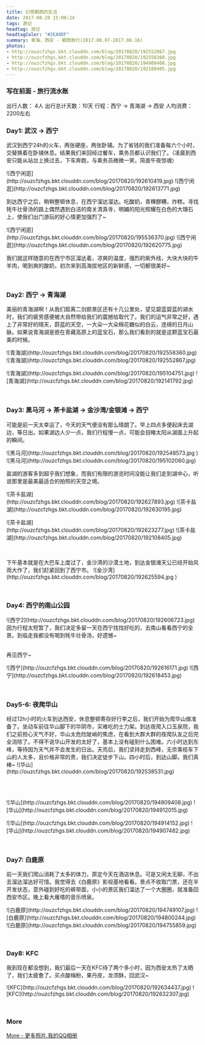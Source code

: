 ```yaml
---
title: 幻想朝西的生活
date: 2017-08-20 15:00:24
tags: 游记
headtag: 游记
headtagColor: "#2EA9DF"
summary: 青海，西安 - 朝西旅行(2017.08.07-2017.08.16)
photos:
- http://ouzcfzhgs.bkt.clouddn.com/blog/20170820/192552867.jpg
- http://ouzcfzhgs.bkt.clouddn.com/blog/20170820/192558360.jpg
- http://ouzcfzhgs.bkt.clouddn.com/blog/20170820/194909408.jpg
- http://ouzcfzhgs.bkt.clouddn.com/blog/20170820/192108405.jpg
---
```


### 写在前面 - 旅行流水账

出行人数： 4人
出行总计天数：10天
行程：西宁 -> 青海湖 -> 西安
人均消费：2200左右

### Day1: 武汉 -> 西宁

武汉到西宁24h的火车，两张硬座，两张卧铺。为了省钱的我们准备每六个小时，交替换着在卧铺休息。结果我们来回经过餐车，乘务员都认识我们了。（凌晨到西安只能从站台上换过去，下车奔跑，与乘务员微微一笑，简直午夜惊魂）

<p class="imgbox">
![西宁闲逛](http://ouzcfzhgs.bkt.clouddn.com/blog/20170820/192610419.jpg)
![西宁闲逛](http://ouzcfzhgs.bkt.clouddn.com/blog/20170820/192613771.jpg)
</p>

到达西宁之后，稍稍整顿休息，在西宁溜达溜达。吃酸奶，青稞醪糟，炸糕。寻找牦牛壮骨汤的路上偶然遇到白洁的南关清真寺，明媚的阳光照耀在白色的大理石上，使我们出门游玩的好心情更加强烈了~

<p class="imgbox">
![西宁闲逛](http://ouzcfzhgs.bkt.clouddn.com/blog/20170820/195536370.jpg)
![西宁闲逛](http://ouzcfzhgs.bkt.clouddn.com/blog/20170820/192620775.jpg)
</p>

我们就这样随意的在西宁市区溜达着，凉爽的温度，强烈的紫外线，大块大块的牛羊肉，喝到爽的酸奶，初次来到高海拔地区的新鲜感，一切都很美好~

<br>

### Day2: 西宁 -> 青海湖

美丽的青海湖啊！从我们距离二剑郎景区还有十几公里处，望见碧蓝碧蓝的湖水时，我们的疲劳感便被大自然带给我们的震撼给取代了。我们的运气非常之好，遇上了非常好的晴天，蔚蓝的天空，一大朵一大朵棉花糖似的白云，连绵的日月山脉。如果说青海湖是嵌在青藏高原上的蓝宝石，那么我们看到的就是这颗蓝宝石最美的时候。

<p class="imgbox">
![青海湖](http://ouzcfzhgs.bkt.clouddn.com/blog/20170820/192558360.jpg)
![青海湖](http://ouzcfzhgs.bkt.clouddn.com/blog/20170820/192552867.jpg)
</p>

<p class="imgbox">
![青海湖](http://ouzcfzhgs.bkt.clouddn.com/blog/20170820/195104751.jpg)
![青海湖](http://ouzcfzhgs.bkt.clouddn.com/blog/20170820/192141792.jpg)
</p>

<br>

### Day3: 黑马河 -> 茶卡盐湖 -> 金沙湾/金银滩 -> 西宁

可能是前一天太幸运了，今天的天气便没有那么晴朗了。早上四点多便起床去湖边，等日出。如果湖边人少一点，我们行程慢一点，可能会目睹太阳从湖面上升起的瞬间。

<p class="imgbox">
![黑马河](http://ouzcfzhgs.bkt.clouddn.com/blog/20170820/192548573.jpg	)
![黑马河](http://ouzcfzhgs.bkt.clouddn.com/blog/20170820/195102060.jpg)
</p>

盐湖的游客多到超乎我们想象，而我们有限的游览时间没能让我们走到湖中心，听说那里是最美最适合的拍照的天空之境。

<p class="imgbox">
![茶卡盐湖](http://ouzcfzhgs.bkt.clouddn.com/blog/20170820/192627893.jpg)
![茶卡盐湖](http://ouzcfzhgs.bkt.clouddn.com/blog/20170820/192630195.jpg)
</p>

<p class="imgbox">
![茶卡盐湖](http://ouzcfzhgs.bkt.clouddn.com/blog/20170820/192623277.jpg)
![茶卡盐湖](http://ouzcfzhgs.bkt.clouddn.com/blog/20170820/192108405.jpg)
</p>

<br>

<p class="imgbox">
下午基本就是在大巴车上度过了，金沙湾的沙漠土地，到达金银滩天公已经开始风雨大作了，我们赶紧回到了西宁市。
![金沙湾](http://ouzcfzhgs.bkt.clouddn.com/blog/20170820/192625594.jpg	)
</p>

<br>

### Day4: 西宁的南山公园

<p class="imgbox">
![西宁2](http://ouzcfzhgs.bkt.clouddn.com/blog/20170820/192606723.jpg)
因为行程太短暂了，我们决定多留一天在西宁找找好吃的，去南山看看西宁的全景。到临走我都没有喝到牦牛壮骨汤，好遗憾~
</p>

<br>
再见西宁~

<p class="imgbox">
![西宁](http://ouzcfzhgs.bkt.clouddn.com/blog/20170820/192616171.jpg)
![西宁](http://ouzcfzhgs.bkt.clouddn.com/blog/20170820/192618453.jpg)
</p>

<br>

### Day5-6: 夜爬华山

<p class="imgbox">
经过12h小时的火车到达西安，休息整顿寄存好行李之后，我们开始为爬华山做准备了。坐动车前往华山脚下的华阴市，买难吃的士力架。到达夜爬入口玉泉院，我们之前担心天气不好，华山太危险陡峭的焦虑，在看到大群大群的夜爬队友之后完全消除了。不得不说华山开发的太好了，基本上没有碰到什么困难。六小时达到东峰，等待因为天气并不会发生的日出。天亮后，我们坚持走到西峰，无奈乘缆车下山的人太多，且价格非常的贵，我们决定徒步下山。四小时后，到达山脚。我们真棒~
![华山](http://ouzcfzhgs.bkt.clouddn.com/blog/20170820/192538531.jpg)
</p>

<br>
<br>

<p class="imgbox">
![华山](http://ouzcfzhgs.bkt.clouddn.com/blog/20170820/194909408.jpg)
![华山](http://ouzcfzhgs.bkt.clouddn.com/blog/20170820/194912015.jpg)
</p>

<p class="imgbox">
![华山](http://ouzcfzhgs.bkt.clouddn.com/blog/20170820/194914152.jpg)
![华山](http://ouzcfzhgs.bkt.clouddn.com/blog/20170820/194907482.jpg)
</p>

<br>

### Day7: 白鹿原
前一天我们爬山消耗了太多的体力，原定今天在酒店休息。可是又闲太无聊，不出去溜达溜达好可惜。我觉得去《白鹿原》影视基地看看。景点不收取门票，还在半开发状态，意外碰到好吃的裤带面，小小的景区我们溜达了一个大圈圈，就准备回西安市区。晚上看大雁塔的音乐喷泉。

<p class="imgbox">
![白鹿原](http://ouzcfzhgs.bkt.clouddn.com/blog/20170820/194749107.jpg)
![白鹿原](http://ouzcfzhgs.bkt.clouddn.com/blog/20170820/194800244.jpg)
![白鹿原](http://ouzcfzhgs.bkt.clouddn.com/blog/20170820/194755859.jpg)
</p>

<br>

### Day8: KFC
我到现在都没想到，我们最后一天在KFC待了两个多小时，因为西安太热了太晒了，我们太疲惫了。买点酸梅粉，果丹皮，龙须酥，回武汉~

<p class="imgbox">
![KFC](http://ouzcfzhgs.bkt.clouddn.com/blog/20170820/192634437.jpg)
![KFC](http://ouzcfzhgs.bkt.clouddn.com/blog/20170820/192632307.jpg)
</p>

<br>

### More

[More - 更多照片.我的QQ相册](http://user.qzone.qq.com/390303304/photo/V13QAXtz4OcjHf/)




